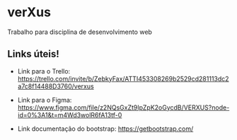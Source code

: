 # verXus
Trabalho para disciplina de desenvolvimento web

## Links úteis!

- Link para o Trello: https://trello.com/invite/b/ZebkyFax/ATTI453308269b2529cd281113dc2a7c8f14488D3760/verxus

- Link para o Figma: https://www.figma.com/file/z2NQsGxZt9IpZpK2oGycdB/VERXUS?node-id=0%3A1&t=m4Wd3wolR6fA13tf-0

- Link documentação do bootstrap: https://getbootstrap.com/
